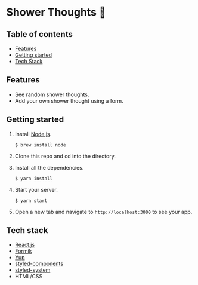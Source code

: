 # Shower Thoughts 🚿

## Table of contents

- [Features](#features)
- [Getting started](#getting-started)
- [Tech Stack](#tech-stack)

<a name="features"/>

## Features

- See random shower thoughts.
- Add your own shower thought using a form.

<a name="getting-started"/>

## Getting started

1. Install [Node.js](https://www.npmjs.com/get-npm).

   `$ brew install node`

2. Clone this repo and cd into the directory.
3. Install all the dependencies.

   `$ yarn install`

4. Start your server.

   `$ yarn start`

5. Open a new tab and navigate to `http://localhost:3000` to see your app.

<a name="tech-stack"/>

## Tech stack

- [React.js](https://reactjs.org)
- [Formik](https://formik.org)
- [Yup](https://github.com/jquense/yup)
- [styled-components](https://styled-components.com)
- [styled-system](https://styled-system.com)
- HTML/CSS
